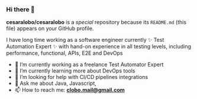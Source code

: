 ### Hi there 👋


**cesaralobo/cesaralobo** is a  _special_  repository because its `README.md` (this file) appears on your GitHub profile.

I have long time working as a software engineer currently ✨ Test Automation Expert ✨ with hand-on experience in all testing levels, including performance, functional, APIs, E2E and DevOps 

- 🔭 I’m currently working as a freelance Test Automator Expert
- 🌱 I’m currently learning more about DevOps tools
- 🤔 I’m looking for help with CI/CD pipelines integrations
- 💬 Ask me about Java, Javascript, 
- 📫 How to reach me: **clobo.mail@gmail.com**

